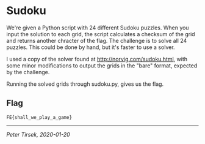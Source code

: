 # Sudoku

We're given a Python script with 24 different Sudoku puzzles. When you input
the solution to each grid, the script calculates a checksum of the grid and
returns another chracter of the flag. The challenge is to solve all 24
puzzles. This could be done by hand, but it's faster to use a solver.

I used a copy of the solver found at http://norvig.com/sudoku.html, with
some minor modifications to output the grids in the "bare" format, expected
by the challenge.

Running the solved grids through sudoku.py, gives us the flag.


## Flag

`FE{shall_we_play_a_game}`


---
_Peter Tirsek, 2020-01-20_
